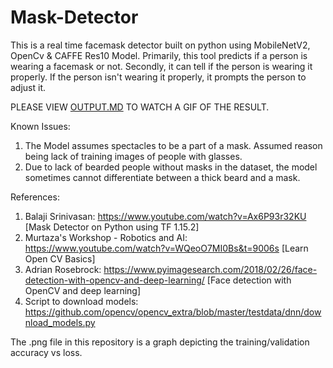 # Mask-Detector

This is a real time facemask detector built on python using MobileNetV2, OpenCv & CAFFE Res10 Model.
Primarily, this tool predicts if a person is wearing a facemask or not.
Secondly, it can tell if the person is wearing it properly. If the person isn't wearing it properly, it prompts the person to adjust it.

PLEASE VIEW [OUTPUT.MD](https://github.com/garrlicbread/Mask-Detector/blob/main/Output.md) TO WATCH A GIF OF THE RESULT.



Known Issues:

1) The Model assumes spectacles to be a part of a mask. Assumed reason being lack of training images of people with glasses.
2) Due to lack of bearded people without masks in the dataset, the model sometimes cannot differentiate between a thick beard and a mask.

References:

1) Balaji Srinivasan: https://www.youtube.com/watch?v=Ax6P93r32KU [Mask Detector on Python using TF 1.15.2]
2) Murtaza's Workshop - Robotics and AI: https://www.youtube.com/watch?v=WQeoO7MI0Bs&t=9006s [Learn Open CV Basics]
3) Adrian Rosebrock: https://www.pyimagesearch.com/2018/02/26/face-detection-with-opencv-and-deep-learning/ [Face detection with OpenCV and deep learning]
4) Script to download models: https://github.com/opencv/opencv_extra/blob/master/testdata/dnn/download_models.py


The .png file in this repository is a graph depicting the training/validation accuracy vs loss. 
